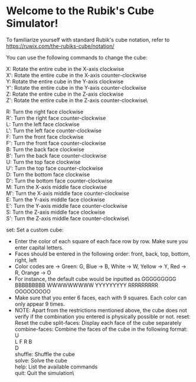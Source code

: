 # Welcome to the Rubik\'s Cube Simulator! 


To familiarize yourself with standard Rubik's cube notation, refer to https://ruwix.com/the-rubiks-cube/notation/
		        

You can use the following commands to change the cube:

X: Rotate the entire cube in the X-axis clockwise\
X': Rotate the entire cube in the X-axis counter-clockwise\
Y: Rotate the entire cube in the Y-axis clockwise\
Y': Rotate the entire cube in the Y-axis counter-clockwise\
Z: Rotate the entire cube in the Z-axis clockwise\
Z': Rotate the entire cube in the Z-axis counter-clockwise\\

R: Turn the right face clockwise\
R': Turn the right face counter-clockwise\
L: Turn the left face clockwise\
L': Turn the left face counter-clockwise\
F: Turn the front face clockwise\
F': Turn the front face counter-clockwise\
B: Turn the back face clockwise\
B': Turn the back face counter-clockwise\
U: Turn the top face clockwise\
U': Turn the top face counter-clockwise\
D: Turn the bottom face clockwise\
D': Turn the bottom face counter-clockwise\
M: Turn the X-axis middle face clockwise\
M': Turn the X-axis middle face counter-clockwise\
E: Turn the Y-axis middle face clockwise\
E': Turn the Y-axis middle face counter-clockwise\
S: Turn the Z-axis middle face clockwise\
S': Turn the Z-axis middle face counter-clockwise\\

set: Set a custom cube:
   - Enter the color of each square of each face row by row. Make sure you enter capital letters.
   - Faces should be entered in the following order: front, back, top, bottom, right, left
   - Color codes are -> Green: G, Blue -> B, White -> W, Yellow -> Y, Red -> R, Orange -> O
   - For instance, the default cube would be inputted as GGGGGGGGG BBBBBBBBB WWWWWWWWW YYYYYYYYY RRRRRRRRR OOOOOOOOO
   - Make sure that you enter 6 faces, each with 9 squares. Each color can only appear 9 times.
   - NOTE: Apart from the restrictions mentioned above, the cube does not verify if the combination you entered is physically possible or not.
reset: Reset the cube
split-faces: Display each face of the cube separately
combine-faces: Combine the faces of the cube in the following format:
      U\
   L  F  R  B\
      D\
shuffle: Shuffle the cube\
solve: Solve the cube\
help: List the available commands\
quit: Quit the simulation\
